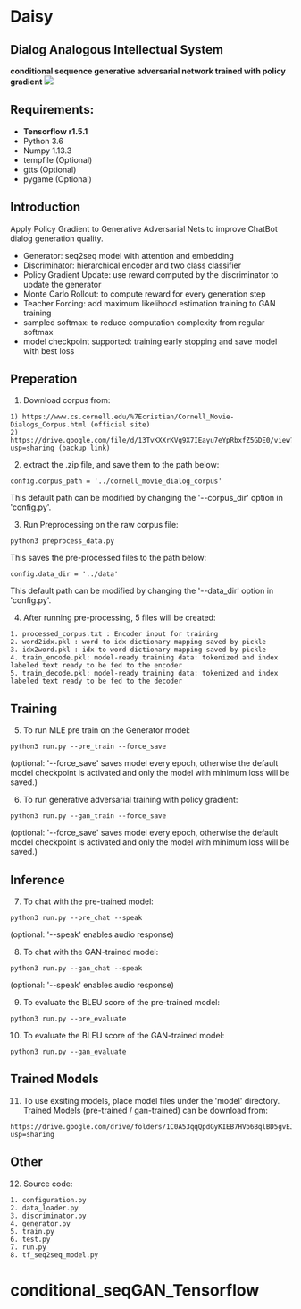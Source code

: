# Daisy
## Dialog Analogous Intellectual System
**conditional sequence generative adversarial network trained with policy gradient** 
![](https://github.com/b03901170/machine-learning/blob/master/conditional%20seqGAN/image/framework.png)

## Requirements: 
* **Tensorflow r1.5.1**
* Python 3.6
* Numpy 1.13.3
* tempfile (Optional)
* gtts (Optional)
* pygame (Optional)


## Introduction
Apply Policy Gradient to Generative Adversarial Nets to improve ChatBot dialog generation quality.
- Generator: seq2seq model with attention and embedding
- Discriminator: hierarchical encoder and two class classifier
- Policy Gradient Update: use reward computed by the discriminator to update the generator
- Monte Carlo Rollout: to compute reward for every generation step
- Teacher Forcing: add maximum likelihood estimation training to GAN training
- sampled softmax: to reduce computation complexity from regular softmax
- model checkpoint supported: training early stopping and save model with best loss


## Preperation
1. Download corpus from:
```
1) https://www.cs.cornell.edu/%7Ecristian/Cornell_Movie-Dialogs_Corpus.html (official site)
2) https://drive.google.com/file/d/13TvKXXrKVg9X7IEayu7eYpRbxfZ5GDE0/view?usp=sharing (backup link)
```

2. extract the .zip file, and save them to the path below: 
```
config.corpus_path = '../cornell_movie_dialog_corpus'
```
This default path can be modified by changing the '--corpus_dir' option in 'config.py'.

3. Run Preprocessing on the raw corpus file:
```
python3 preprocess_data.py
```
This saves the pre-processed files to the path below:
```
config.data_dir = '../data'
```
This default path can be modified by changing the '--data_dir' option in 'config.py'.

4. After running pre-processing, 5 files will be created:
```
1. processed_corpus.txt : Encoder input for training
2. word2idx.pkl : word to idx dictionary mapping saved by pickle
3. idx2word.pkl : idx to word dictionary mapping saved by pickle
4. train_encode.pkl: model-ready training data: tokenized and index labeled text ready to be fed to the encoder
5. train_decode.pkl: model-ready training data: tokenized and index labeled text ready to be fed to the decoder
```


## Training
5. To run MLE pre train on the Generator model:
```
python3 run.py --pre_train --force_save
```
(optional: '--force_save' saves model every epoch, otherwise the default model checkpoint is activated and only the model with minimum loss will be saved.)

6. To run generative adversarial training with policy gradient:
```
python3 run.py --gan_train --force_save
```
(optional: '--force_save' saves model every epoch, otherwise the default model checkpoint is activated and only the model with minimum loss will be saved.)


## Inference
7. To chat with the pre-trained model:
```
python3 run.py --pre_chat --speak
```
(optional: '--speak' enables audio response)

8. To chat with the GAN-trained model:
```
python3 run.py --gan_chat --speak
```
(optional: '--speak' enables audio response)

9. To evaluate the BLEU score of the pre-trained model:
```
python3 run.py --pre_evaluate
```

10. To evaluate the BLEU score of the GAN-trained model:
```
python3 run.py --gan_evaluate
```


## Trained Models
11. To use exsiting models, place model files under the 'model' directory.
	Trained Models (pre-trained / gan-trained) can be download from:
```
https://drive.google.com/drive/folders/1C0A53qqQpdGyKIEB7HVb6BqlBD5gvEJy?usp=sharing
```


## Other
12. Source code:
```
1. configuration.py
2. data_loader.py
3. discriminator.py
4. generator.py
5. train.py
6. test.py
7. run.py
8. tf_seq2seq_model.py
```

# conditional_seqGAN_Tensorflow
